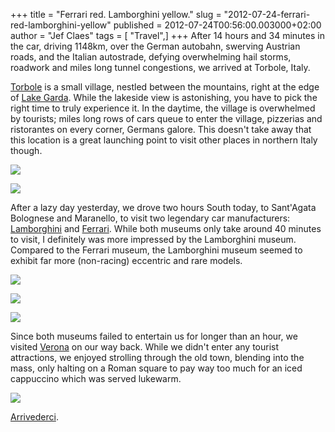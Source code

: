 +++
title = "Ferrari red. Lamborghini yellow."
slug = "2012-07-24-ferrari-red-lamborghini-yellow"
published = 2012-07-24T00:56:00.003000+02:00
author = "Jef Claes"
tags = [ "Travel",]
+++
<span style="background-color: white;">After 14 hours and 34 minutes in
the car, driving 1148km, over the German autobahn, swerving Austrian
roads, and the Italian autostrade, defying overwhelming hail storms,
roadwork and miles long tunnel congestions, we arrived at Torbole,
Italy.</span>

  

[Torbole](http://en.wikipedia.org/wiki/Nago-Torbole) is a small village,
nestled between the mountains, right at the edge of [Lake
Garda](http://en.wikipedia.org/wiki/Lake_Garda). While the lakeside view
is astonishing, you have to pick the right time to truly experience it.
In the daytime, the village is overwhelmed by tourists; miles long rows
of cars queue to enter the village, pizzerias and ristorantes on every
corner, Germans galore. This doesn't take away that this location is a
great launching point to visit other places in northern Italy though.  
  
[![](/post/images/thumbnails/2012-07-24-ferrari-red-lamborghini-yellow-Garda_0002.jpg)](/post/images/2012-07-24-ferrari-red-lamborghini-yellow-Garda_0002.jpg)  
  
[![](/post/images/thumbnails/2012-07-24-ferrari-red-lamborghini-yellow-Garda_0010.jpg)](/post/images/2012-07-24-ferrari-red-lamborghini-yellow-Garda_0010.jpg)  
  
After a lazy day yesterday, we drove two hours South today, to
Sant'Agata Bolognese and Maranello, to visit two legendary car
manufacturers:
[Lamborghini](http://www.lamborghini.com/en/heritage/museum/overview/)
and [Ferrari](http://museo.ferrari.com/). While both museums only take
around 40 minutes to visit, I definitely was more impressed by the
Lamborghini museum. Compared to the Ferrari museum, the Lamborghini
museum seemed to exhibit far more (non-racing) eccentric and rare
models.  
  
[![](/post/images/thumbnails/2012-07-24-ferrari-red-lamborghini-yellow-Garda_0065.jpg)](/post/images/2012-07-24-ferrari-red-lamborghini-yellow-Garda_0065.jpg)  
  
[![](/post/images/thumbnails/2012-07-24-ferrari-red-lamborghini-yellow-Garda_0083.jpg)](/post/images/2012-07-24-ferrari-red-lamborghini-yellow-Garda_0083.jpg)  
  

[![](/post/images/thumbnails/2012-07-24-ferrari-red-lamborghini-yellow-Garda_0145.jpg)](/post/images/2012-07-24-ferrari-red-lamborghini-yellow-Garda_0145.jpg)

  

Since both museums failed to entertain us for longer than an hour, we
visited [Verona](http://en.wikipedia.org/wiki/Verona) on our way back.
While we didn't enter any tourist attractions, we enjoyed strolling
through the old town, blending into the mass, only halting on a Roman
square to pay way too much for an iced cappuccino which was served
lukewarm.  
  

[![](/post/images/thumbnails/2012-07-24-ferrari-red-lamborghini-yellow-Garda_0171.jpg)](/post/images/2012-07-24-ferrari-red-lamborghini-yellow-Garda_0171.jpg)  

<span
style="background-color: white;">[Arrivederci](http://www.youtube.com/watch?v=4aXIFFaWNjM).</span>
